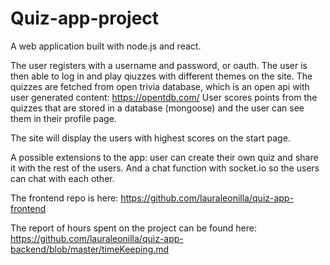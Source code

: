# Quiz-app-project

A web application built with node.js and react.

The user registers with a username and password, or oauth. The user is then able to log in and play qiuzzes with different themes on the site. The quizzes are fetched from open trivia database, which is an open api with user generated content: https://opentdb.com/ User scores points from the quizzes that are stored in a database (mongoose) and the user can see them in their profile page.

The site will display the users with highest scores on the start page.

A possible extensions to the app: user can create their own quiz and share it with the rest of the users. And a chat function with socket.io so the users can chat with each other.

The frontend repo is here: https://github.com/lauraleonilla/quiz-app-frontend

The report of hours spent on the project can be found here: https://github.com/lauraleonilla/quiz-app-backend/blob/master/timeKeeping.md
